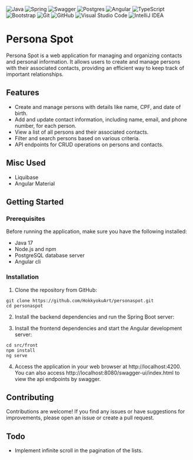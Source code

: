 
![Java](https://img.shields.io/badge/java-%23ED8B00.svg?style=for-the-badge&logo=openjdk&logoColor=white)
![Spring](https://img.shields.io/badge/spring-%236DB33F.svg?style=for-the-badge&logo=spring&logoColor=white)
![Swagger](https://img.shields.io/badge/-Swagger-%23Clojure?style=for-the-badge&logo=swagger&logoColor=white)
![Postgres](https://img.shields.io/badge/postgres-%23316192.svg?style=for-the-badge&logo=postgresql&logoColor=white)
![Angular](https://img.shields.io/badge/angular-%23DD0031.svg?style=for-the-badge&logo=angular&logoColor=white)
![TypeScript](https://img.shields.io/badge/typescript-%23007ACC.svg?style=for-the-badge&logo=typescript&logoColor=white)
![Bootstrap](https://img.shields.io/badge/bootstrap-%238511FA.svg?style=for-the-badge&logo=bootstrap&logoColor=white)
![Git](https://img.shields.io/badge/git-%23F05033.svg?style=for-the-badge&logo=git&logoColor=white)
![GitHub](https://img.shields.io/badge/github-%23121011.svg?style=for-the-badge&logo=github&logoColor=white)
![Visual Studio Code](https://img.shields.io/badge/Visual%20Studio%20Code-0078d7.svg?style=for-the-badge&logo=visual-studio-code&logoColor=white)
![IntelliJ IDEA](https://img.shields.io/badge/IntelliJIDEA-000000.svg?style=for-the-badge&logo=intellij-idea&logoColor=white)

# Persona Spot

Persona Spot is a web application for managing and organizing contacts and personal information. It allows users to create and manage persons with their associated contacts, providing an efficient way to keep track of important relationships.

## Features

- Create and manage persons with details like name, CPF, and date of birth.
- Add and update contact information, including name, email, and phone number, for each person.
- View a list of all persons and their associated contacts.
- Filter and search persons based on various criteria.
- API endpoints for CRUD operations on persons and contacts.

## Misc Used

- Liquibase
- Angular Material

## Getting Started

### Prerequisites

Before running the application, make sure you have the following installed:

- Java 17
- Node.js and npm
- PostgreSQL database server
- Angular cli

### Installation

1. Clone the repository from GitHub:

```
git clone https://github.com/HokkyokuArt/personaspot.git
cd personaspot
```


2. Install the backend dependencies and run the Spring Boot server:


3. Install the frontend dependencies and start the Angular development server:
```
cd src/front
npm install
ng serve
```


4. Access the application in your web browser at http://localhost:4200. You can also access http://localhost:8080/swagger-ui/index.html to view the api endpoints by swagger.



## Contributing

Contributions are welcome! If you find any issues or have suggestions for improvements, please open an issue or create a pull request.

## Todo

- Implement infinite scroll in the pagination of the lists.




